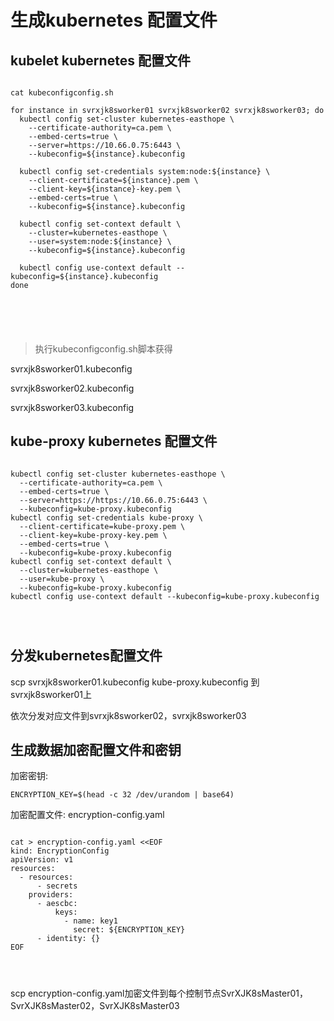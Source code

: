 # 生成kubernetes 配置文件 #

## kubelet kubernetes 配置文件 ##
<pre>
<code>
cat kubeconfigconfig.sh

for instance in svrxjk8sworker01 svrxjk8sworker02 svrxjk8sworker03; do
  kubectl config set-cluster kubernetes-easthope \
    --certificate-authority=ca.pem \
    --embed-certs=true \
    --server=https://10.66.0.75:6443 \
    --kubeconfig=${instance}.kubeconfig

  kubectl config set-credentials system:node:${instance} \
    --client-certificate=${instance}.pem \
    --client-key=${instance}-key.pem \
    --embed-certs=true \
    --kubeconfig=${instance}.kubeconfig

  kubectl config set-context default \
    --cluster=kubernetes-easthope \
    --user=system:node:${instance} \
    --kubeconfig=${instance}.kubeconfig

  kubectl config use-context default --kubeconfig=${instance}.kubeconfig
done


</pre>
</code>



> 执行kubeconfigconfig.sh脚本获得

svrxjk8sworker01.kubeconfig

svrxjk8sworker02.kubeconfig

svrxjk8sworker03.kubeconfig

## kube-proxy kubernetes 配置文件 ##

<pre>
<code>
kubectl config set-cluster kubernetes-easthope \
  --certificate-authority=ca.pem \
  --embed-certs=true \
  --server=https://https://10.66.0.75:6443 \
  --kubeconfig=kube-proxy.kubeconfig
kubectl config set-credentials kube-proxy \
  --client-certificate=kube-proxy.pem \
  --client-key=kube-proxy-key.pem \
  --embed-certs=true \
  --kubeconfig=kube-proxy.kubeconfig
kubectl config set-context default \
  --cluster=kubernetes-easthope \
  --user=kube-proxy \
  --kubeconfig=kube-proxy.kubeconfig
kubectl config use-context default --kubeconfig=kube-proxy.kubeconfig
</pre>
</code>

## 分发kubernetes配置文件 ##

scp svrxjk8sworker01.kubeconfig kube-proxy.kubeconfig 到svrxjk8sworker01上

依次分发对应文件到svrxjk8sworker02，svrxjk8sworker03

## 生成数据加密配置文件和密钥 ##

加密密钥:

    ENCRYPTION_KEY=$(head -c 32 /dev/urandom | base64)

加密配置文件: 
encryption-config.yaml

<pre>
<code>
cat &gt; encryption-config.yaml &lt;&lt;EOF
kind: EncryptionConfig
apiVersion: v1
resources:
  - resources:
      - secrets
    providers:
      - aescbc:
          keys:
            - name: key1
              secret: ${ENCRYPTION_KEY}
      - identity: {}
EOF
</pre>
</code>

scp encryption-config.yaml加密文件到每个控制节点SvrXJK8sMaster01，SvrXJK8sMaster02，SvrXJK8sMaster03

